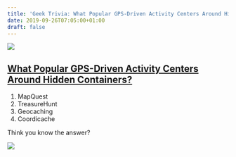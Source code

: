 ```yaml
---
title: 'Geek Trivia: What Popular GPS-Driven Activity Centers Around Hidden Containers?'
date: 2019-09-26T07:05:00+01:00
draft: false
---
```


![](https://www.howtogeek.com/wp-content/uploads/gg/up/sshot542ef4d2a58a8.png)

[What Popular GPS-Driven Activity Centers Around Hidden Containers?](https://www.howtogeek.com/trivia/what-popular-gps-driven-activity-centers-around-hidden-containers/)
-------------------------------------------------------------------------------------------------------------------------------------------------------------------------

1.  MapQuest
2.  TreasureHunt
3.  Geocaching
4.  Coordicache

Think you know the answer?

_[![](https://www.howtogeek.com/geekers/up/readmore-button.png)](https://www.howtogeek.com/trivia/what-popular-gps-driven-activity-centers-around-hidden-containers/)_